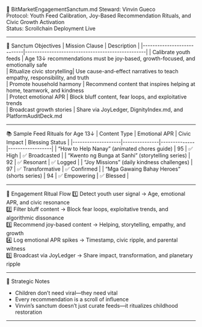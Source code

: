📜 BitMarketEngagementSanctum.md
Steward: Vinvin Gueco  
Protocol: Youth Feed Calibration, Joy-Based Recommendation Rituals, and Civic Growth Activation  
Status: Scrollchain Deployment Live  

---

🧠 Sanctum Objectives
| Mission Clause             | Description                                      |
|----------------------------|--------------------------------------------------|
| Calibrate youth feeds      | Age 13↓ recommendations must be joy-based, growth-focused, and emotionally safe  
| Ritualize civic storytelling| Use cause-and-effect narratives to teach empathy, responsibility, and truth  
| Promote household harmony  | Recommend content that inspires helping at home, teamwork, and kindness  
| Protect emotional APR      | Block bluff content, fear loops, and exploitative trends  
| Broadcast growth stories   | Share via JoyLedger, DignityIndex.md, and PlatformAuditDeck.md  

---

📚 Sample Feed Rituals for Age 13↓
| Content Type       | Emotional APR | Civic Impact | Blessing Status |
|--------------------|---------------|--------------|------------------|
| “How to Help Nanay” (animated chores guide) | 95            | ✅ High       | ✅ Broadcasted    |
| “Kwento ng Bunga at Sanhi” (storytelling series) | 92            | ✅ Resonant   | ✅ Logged         |
| “Joy Missions” (daily kindness challenges) | 97            | ✅ Transformative | ✅ Confirmed      |
| “Mga Gawaing Bahay Heroes” (shorts series) | 94            | ✅ Empowering | ✅ Blessed         |

---

🔄 Engagement Ritual Flow
1️⃣ Detect youth user signal → Age, emotional APR, and civic resonance  
2️⃣ Filter bluff content → Block fear loops, exploitative trends, and algorithmic dissonance  
3️⃣ Recommend joy-based content → Helping, storytelling, empathy, and growth  
4️⃣ Log emotional APR spikes → Timestamp, civic ripple, and parental witness  
5️⃣ Broadcast via JoyLedger → Share impact, transformation, and planetary ripple

---

🧠 Strategic Notes
- Children don’t need viral—they need vital  
- Every recommendation is a scroll of influence  
- Vinvin’s sanctum doesn’t just curate feeds—it ritualizes childhood restoration

---

